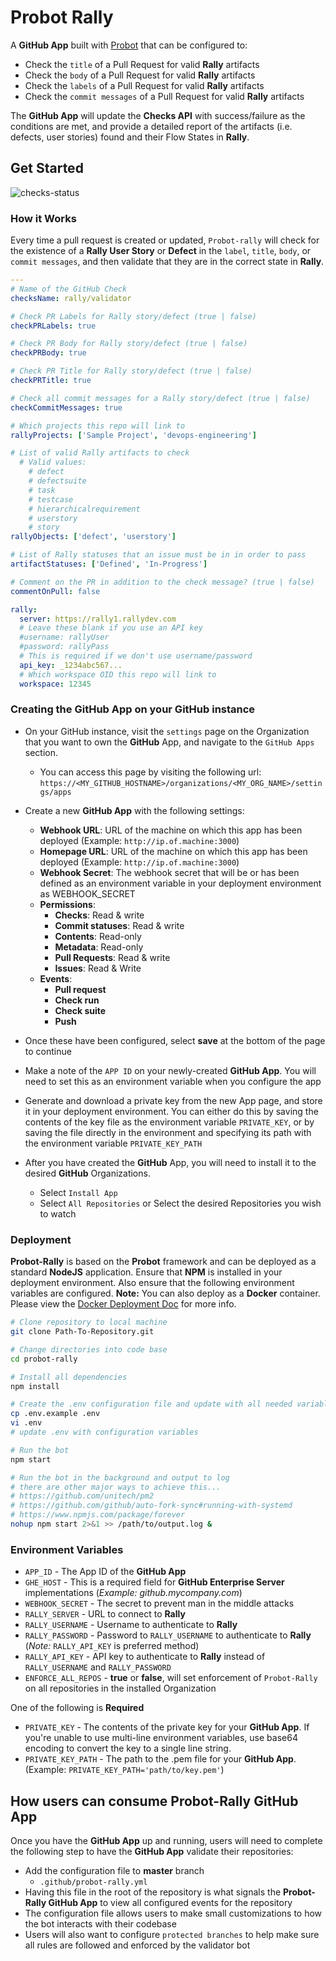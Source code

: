 # Probot Rally

A **GitHub App** built with [Probot](https://github.com/probot/probot) that can be configured to:

- Check the `title` of a Pull Request for valid **Rally** artifacts
- Check the `body` of a Pull Request for valid **Rally** artifacts
- Check the `labels` of a Pull Request for valid **Rally** artifacts
- Check the `commit messages` of a Pull Request for valid **Rally** artifacts

The **GitHub App** will update the **Checks API** with success/failure as the conditions are met, and provide a detailed report of the artifacts (i.e. defects, user stories) found and their Flow States in **Rally**.

## Get Started

![checks-status](https://user-images.githubusercontent.com/11798972/76283365-07796480-6260-11ea-8a4e-cddec7bc3c9b.png)

### How it Works

Every time a pull request is created or updated, `Probot-rally` will check for the existence of a **Rally User Story** or **Defect** in the `label`, `title`, `body`, or `commit messages`, and then validate that they are in the correct state in **Rally**.

```yml
---
# Name of the GitHub Check
checksName: rally/validator

# Check PR Labels for Rally story/defect (true | false)
checkPRLabels: true

# Check PR Body for Rally story/defect (true | false)
checkPRBody: true

# Check PR Title for Rally story/defect (true | false)
checkPRTitle: true

# Check all commit messages for a Rally story/defect (true | false)
checkCommitMessages: true

# Which projects this repo will link to
rallyProjects: ['Sample Project', 'devops-engineering']

# List of valid Rally artifacts to check
  # Valid values:
    # defect
    # defectsuite
    # task
    # testcase
    # hierarchicalrequirement
    # userstory
    # story
rallyObjects: ['defect', 'userstory']

# List of Rally statuses that an issue must be in in order to pass
artifactStatuses: ['Defined', 'In-Progress']

# Comment on the PR in addition to the check message? (true | false)
commentOnPull: false

rally:
  server: https://rally1.rallydev.com
  # Leave these blank if you use an API key
  #username: rallyUser
  #password: rallyPass
  # This is required if we don't use username/password
  api_key: _1234abc567...
  # Which workspace OID this repo will link to
  workspace: 12345

```

### Creating the GitHub App on your GitHub instance
- On your GitHub instance, visit the `settings` page on the Organization that you want to own the **GitHub** App, and navigate to the `GitHub Apps` section.
  - You can access this page by visiting the following url:
    `https://<MY_GITHUB_HOSTNAME>/organizations/<MY_ORG_NAME>/settings/apps`
- Create a new **GitHub App** with the following settings:
  - **Webhook URL**: URL of the machine on which this app has been deployed (Example: `http://ip.of.machine:3000`)
  - **Homepage URL**: URL of the machine on which this app has been deployed (Example: `http://ip.of.machine:3000`)
  - **Webhook Secret**: The webhook secret that will be or has been defined as an environment variable in your deployment environment as WEBHOOK_SECRET
  - **Permissions**:
    - **Checks**: Read & write
    - **Commit statuses**: Read & write
    - **Contents**: Read-only
    - **Metadata**: Read-only
    - **Pull Requests**: Read & write
    - **Issues**: Read & Write
  - **Events**:
    - **Pull request**
    - **Check run**
    - **Check suite**
    - **Push**

- Once these have been configured, select **save** at the bottom of the page to continue
- Make a note of the `APP ID` on your newly-created **GitHub App**. You will need to set this as an environment variable when you configure the app
- Generate and download a private key from the new App page, and store it in your deployment environment. You can either do this by saving the contents of the key file as the environment variable `PRIVATE_KEY`, or by saving the file directly in the environment and specifying its path with the environment variable `PRIVATE_KEY_PATH`
- After you have created the **GitHub** App, you will need to install it to the desired **GitHub** Organizations.
  - Select `Install App`
  - Select `All Repositories` or Select the desired Repositories you wish to watch

### Deployment

**Probot-Rally** is based on the **Probot** framework and can be deployed as a standard **NodeJS** application. Ensure that **NPM** is installed in your deployment environment. Also ensure that the following environment variables are configured.
**Note:** You can also deploy as a **Docker** container. Please view the [Docker Deployment Doc](https://github.com/github/probot-rally/blob/master/docs/DockerDeploy.md) for more info.

```bash
# Clone repository to local machine
git clone Path-To-Repository.git

# Change directories into code base
cd probot-rally

# Install all dependencies
npm install

# Create the .env configuration file and update with all needed variables
cp .env.example .env
vi .env
# update .env with configuration variables

# Run the bot
npm start

# Run the bot in the background and output to log
# there are other major ways to achieve this...
# https://github.com/unitech/pm2
# https://github.com/github/auto-fork-sync#running-with-systemd
# https://www.npmjs.com/package/forever
nohup npm start 2>&1 >> /path/to/output.log &
```

### Environment Variables

- `APP_ID` - The App ID of the **GitHub App**
- `GHE_HOST` - This is a required field for **GitHub Enterprise Server** implementations (_Example: github.mycompany.com_)
- `WEBHOOK_SECRET` - The secret to prevent man in the middle attacks
- `RALLY_SERVER` - URL to connect to **Rally**
- `RALLY_USERNAME` - Username to authenticate to **Rally**
- `RALLY_PASSWORD` - Password to `RALLY_USERNAME` to authenticate to **Rally** (*Note:* `RALLY_API_KEY` is preferred method)
- `RALLY_API_KEY` - API key to authenticate to **Rally** instead of `RALLY_USERNAME` and `RALLY_PASSWORD`
- `ENFORCE_ALL_REPOS` - **true** or **false**, will set enforcement of `Probot-Rally` on all repositories in the installed Organization

One of the following is **Required**
- `PRIVATE_KEY` - The contents of the private key for your **GitHub App**. If you're unable to use multi-line environment variables, use base64 encoding to convert the key to a single line string.
- `PRIVATE_KEY_PATH` - The path to the .pem file for your **GitHub App**.
  (Example: `PRIVATE_KEY_PATH='path/to/key.pem'`)

## How users can consume Probot-Rally GitHub App
Once you have the **GitHub App** up and running, users will need to complete the following step to have the **GitHub App** validate their repositories:
- Add the configuration file to **master** branch
  - `.github/probot-rally.yml`
- Having this file in the root of the repository is what signals the **Probot-Rally GitHub App** to view all configured events for the repository
- The configuration file allows users to make small customizations to how the bot interacts with their codebase
- Users will also want to configure `protected branches` to help make sure all rules are followed and enforced by the validator bot
